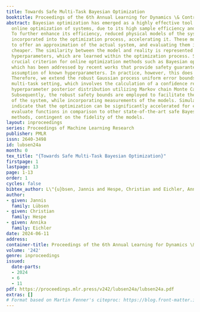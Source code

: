 ```yaml
---
title: Towards Safe Multi-Task Bayesian Optimization
booktitle: Proceedings of the 6th Annual Learning for Dynamics \& Control Conference
abstract: Bayesian optimization has emerged as a highly effective tool for the safe
  online optimization of systems, due to its high sample efficiency and noise robustness.
  To further enhance its efficiency, reduced physical models of the system can be
  incorporated into the optimization process, accelerating it. These models are able
  to offer an approximation of the actual system, and evaluating them is significantly
  cheaper. The similarity between the model and reality is represented by additional
  hyperparameters, which are learned within the optimization process. Safety is a
  crucial criterion for online optimization methods such as Bayesian optimization,
  which has been addressed by recent works that provide safety guarantees under the
  assumption of known hyperparameters. In practice, however, this does not apply.
  Therefore, we extend the robust Gaussian process uniform error bounds to meet the
  multi-task setting, which involves the calculation of a confidence region from the
  hyperparameter posterior distribution utilizing Markov chain Monte Carlo methods.
  Subsequently, the robust safety bounds are employed to facilitate the safe optimization
  of the system, while incorporating measurements of the models. Simulation results
  indicate that the optimization can be significantly accelerated for expensive to
  evaluate functions in comparison to other state-of-the-art safe Bayesian optimization
  methods, contingent on the fidelity of the models.
layout: inproceedings
series: Proceedings of Machine Learning Research
publisher: PMLR
issn: 2640-3498
id: lubsen24a
month: 0
tex_title: "{Towards Safe Multi-Task Bayesian Optimization}"
firstpage: 1
lastpage: 13
page: 1-13
order: 1
cycles: false
bibtex_author: L\"{u}bsen, Jannis and Hespe, Christian and Eichler, Annika
author:
- given: Jannis
  family: Lübsen
- given: Christian
  family: Hespe
- given: Annika
  family: Eichler
date: 2024-06-11
address:
container-title: Proceedings of the 6th Annual Learning for Dynamics \& Control Conference
volume: '242'
genre: inproceedings
issued:
  date-parts:
  - 2024
  - 6
  - 11
pdf: https://proceedings.mlr.press/v242/lubsen24a/lubsen24a.pdf
extras: []
# Format based on Martin Fenner's citeproc: https://blog.front-matter.io/posts/citeproc-yaml-for-bibliographies/
---
```

